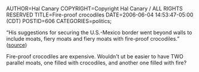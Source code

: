 AUTHOR=Hal Canary
COPYRIGHT=Copyright Hal Canary / ALL RIGHTS RESERVED
TITLE=Fire-proof crocodiles
DATE=2006-06-04 14:53:47-05:00 (CDT)
POSTID=606
CATEGORIES=politics;

“His suggestions for securing the U.S.-Mexico border went beyond walls to include moats, fiery moats and fiery moats with fire-proof crocodiles.” ([source](http://www.editorandpublisher.com/eandp/news/article_display.jsp?vnu_content_id=1002613019))

Fire-proof crocodiles are expensive. Wouldn't ut be easier to have TWO parallel moats, one filled with crocodiles, and another one filled with fire?
